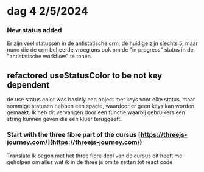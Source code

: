 # dag 4 2/5/2024

### New status added&#x20;

Er zijn veel statussen in de antistatische crm, de huidige zijn slechts 5, maar nuno die de crm beheerde vroeg ons ook om de "in progress" status in de "antistatische workflow" te tonen.                     &#x20;

## refactored useStatusColor to be not key dependent

de use status color was basicly een object met keys voor elke status, maar sommige statusen hebben een spacie, waardoor er geen keys kan worden gemaakt. Ik heb dit vervangen door een functie waarbij gebruikers een string kunnen geven die een kluer teruggeeft.

### Start with the three fibre part of the cursus  [https://threejs-journey.com/](https://threejs-journey.com/)

Translate Ik begon met het three fibre deel van de cursus dit heeft me geholpen om alles wat ik in de three js om te zetten tot react code&#x20;



